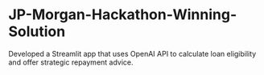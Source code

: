 # JP-Morgan-Hackathon-Winning-Solution
Developed a Streamlit app that uses OpenAI API to calculate loan eligibility and offer strategic repayment advice.
